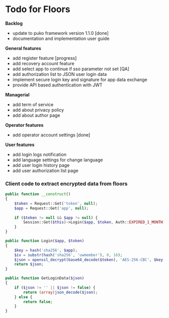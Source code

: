 # Todo for Floors

**Backlog**
- update to puko framework version 1.1.0 [done]
- documentation and implementation user guide

**General features**
- add register feature [progress]
- add recovery account feature
- add select app to continue if sso parameter not set [QA]
- add authorization list to JSON user login data
- implement secure login key and signature for app data exchange
- provide API based authentication with JWT

**Managerial**
- add term of service
- add about privacy policy
- add about author page

**Operator features**
- add operator account settings [done]

**User features**
- add login logs notification
- add language settings for change language
- add user login history page
- add user authorization list page

### Client code to extract encrypted data from floors
```php
public function __construct() 
{
    $token = Request::Get('token', null);
    $app = Request::Get('app', null);
    
    if ($token != null && $app != null) {
        Session::Get($this)->Login($app, $token, Auth::EXPIRED_1_MONTH);
    }
}

public function Login($app, $token)
{
    $key = hash('sha256', $app);
    $iv = substr(hash('sha256', 'uwmember'), 0, 16);
    $json = openssl_decrypt(base64_decode($token), 'AES-256-CBC', $key, 0, $iv);
    return $json;
}

public function GetLoginData($json)
{
    if ($json != '' || $json != false) {
        return (array)json_decode($json);
    } else {
        return false;
    }
}
```